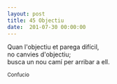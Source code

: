 ```yaml
---
layout: post
title: 45 Objectiu
date:  201-07-30 00:00:00
---
```


Quan l'objectiu et parega difícil,<br />
no canvies d'objectiu;<br />
busca un nou camí per arribar a ell.<br />

<small>Confucio</small>
